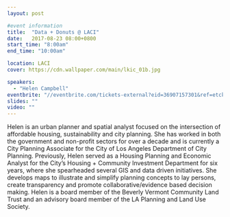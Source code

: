 ```yaml
---
layout: post

#event information
title:  "Data + Donuts @ LACI"
date:   2017-08-23 08:00+0800
start_time: "8:00am"
end_time: "10:00am"

location: LACI
cover: https://cdn.wallpaper.com/main/lkic_01b.jpg

speakers:
  - "Helen Campbell"
eventbrite: "//eventbrite.com/tickets-external?eid=36907157301&ref=etckt"
slides: ""
video: ""
---
```


<!-- Speaker Bio -->

Helen is an urban planner and spatial analyst focused on the intersection of affordable housing, sustainability and city planning.  She has worked in both the government and non-profit sectors for over a decade and is currently a City Planning Associate for the City of Los Angeles Department of City Planning. Previously, Helen served as a Housing Planning and Economic Analyst for the City’s Housing + Community Investment Department for six years, where she spearheaded several GIS and data driven initiatives. She develops maps to illustrate and simplify planning concepts to lay persons, create transparency and promote collaborative/evidence based decision making. Helen is a board member of the Beverly Vermont Community Land Trust and an advisory board member of the LA Planning and Land Use Society.